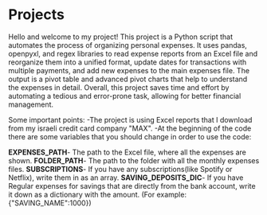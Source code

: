 # Projects
Hello and welcome to my project!
This project is a Python script that automates the process of organizing personal expenses.
It uses pandas, openpyxl, and regex libraries to read expense reports from an Excel file and reorganize
them into a unified format, update dates for transactions with multiple payments, and add new
expenses to the main expenses file.
The output is a pivot table and advanced pivot charts that help to understand the expenses in detail.
Overall, this project saves time and effort by automating a tedious and error-prone task, allowing for better financial management.

Some important points:
-The project is using Excel reports that I download from my israeli credit card company "MAX".
-At the beginning of the code there are some variables that you should change in order to use the code:

**EXPENSES_PATH**- The path to the Excel file, where all the expenses are shown.
**FOLDER_PATH**- The path to the folder with all the monthly expenses files.
**SUBSCRIPTIONS**- If you have any subscriptions(like Spotify or Netflix), write them in as an array.
**SAVING_DEPOSITS_DIC**- If you have Regular expenses for savings that are directly from the bank account, write it down 
as a dictionary with the amount. (For example: {"SAVING_NAME":1000})
